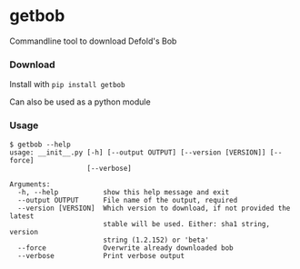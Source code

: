 # getbob
Commandline tool to download Defold's Bob

### Download
Install with `pip install getbob`

Can also be used as a python module


### Usage

```
$ getbob --help
usage: __init__.py [-h] [--output OUTPUT] [--version [VERSION]] [--force]
                   [--verbose]

Arguments:
  -h, --help           show this help message and exit
  --output OUTPUT      File name of the output, required
  --version [VERSION]  Which version to download, if not provided the latest
                       stable will be used. Either: sha1 string, version
                       string (1.2.152) or 'beta'
  --force              Overwrite already downloaded bob
  --verbose            Print verbose output

```